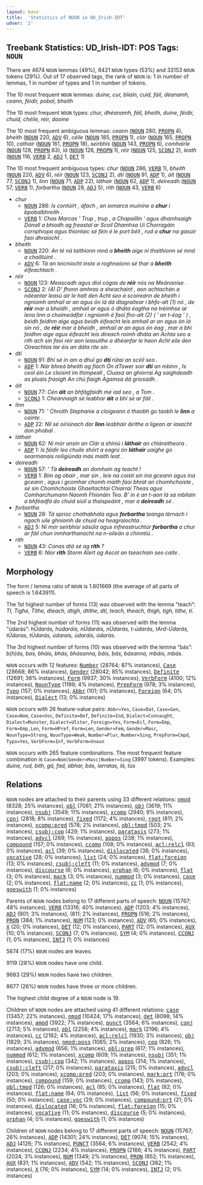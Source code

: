 ```yaml
---
layout: base
title:  'Statistics of NOUN in UD_Irish-IDT'
udver: '2'
---
```


## Treebank Statistics: UD_Irish-IDT: POS Tags: `NOUN`

There are 4674 `NOUN` lemmas (49%), 8421 `NOUN` types (53%) and 33153 `NOUN` tokens (29%).
Out of 17 observed tags, the rank of `NOUN` is: 1 in number of lemmas, 1 in number of types and 1 in number of tokens.

The 10 most frequent `NOUN` lemmas: <em>duine, cur, bliain, cuid, fáil, déanamh, ceann, féidir, pobal, bheith</em>

The 10 most frequent `NOUN` types:  <em>chur, dhéanamh, fáil, bheith, duine, féidir, chuid, chéile, réir, daoine</em>

The 10 most frequent ambiguous lemmas: <em>ceann</em> (<tt><a href="ga_idt-pos-NOUN.html">NOUN</a></tt> 280, <tt><a href="ga_idt-pos-PROPN.html">PROPN</a></tt> 4), <em>bheith</em> (<tt><a href="ga_idt-pos-NOUN.html">NOUN</a></tt> 220, <tt><a href="ga_idt-pos-ADV.html">ADV</a></tt> 6), <em>céile</em> (<tt><a href="ga_idt-pos-NOUN.html">NOUN</a></tt> 185, <tt><a href="ga_idt-pos-PROPN.html">PROPN</a></tt> 1), <em>clár</em> (<tt><a href="ga_idt-pos-NOUN.html">NOUN</a></tt> 165, <tt><a href="ga_idt-pos-PROPN.html">PROPN</a></tt> 10), <em>cathair</em> (<tt><a href="ga_idt-pos-NOUN.html">NOUN</a></tt> 161, <tt><a href="ga_idt-pos-PROPN.html">PROPN</a></tt> 18), <em>seirbhís</em> (<tt><a href="ga_idt-pos-NOUN.html">NOUN</a></tt> 143, <tt><a href="ga_idt-pos-PROPN.html">PROPN</a></tt> 6), <em>comhairle</em> (<tt><a href="ga_idt-pos-NOUN.html">NOUN</a></tt> 128, <tt><a href="ga_idt-pos-PROPN.html">PROPN</a></tt> 83), <em>lá</em> (<tt><a href="ga_idt-pos-NOUN.html">NOUN</a></tt> 126, <tt><a href="ga_idt-pos-PROPN.html">PROPN</a></tt> 1), <em>réir</em> (<tt><a href="ga_idt-pos-NOUN.html">NOUN</a></tt> 125, <tt><a href="ga_idt-pos-SCONJ.html">SCONJ</a></tt> 2), <em>leath</em> (<tt><a href="ga_idt-pos-NOUN.html">NOUN</a></tt> 116, <tt><a href="ga_idt-pos-VERB.html">VERB</a></tt> 2, <tt><a href="ga_idt-pos-ADJ.html">ADJ</a></tt> 1, <tt><a href="ga_idt-pos-DET.html">DET</a></tt> 1)

The 10 most frequent ambiguous types:  <em>chur</em> (<tt><a href="ga_idt-pos-NOUN.html">NOUN</a></tt> 286, <tt><a href="ga_idt-pos-VERB.html">VERB</a></tt> 1), <em>bheith</em> (<tt><a href="ga_idt-pos-NOUN.html">NOUN</a></tt> 220, <tt><a href="ga_idt-pos-ADV.html">ADV</a></tt> 6), <em>réir</em> (<tt><a href="ga_idt-pos-NOUN.html">NOUN</a></tt> 123, <tt><a href="ga_idt-pos-SCONJ.html">SCONJ</a></tt> 2), <em>dtí</em> (<tt><a href="ga_idt-pos-NOUN.html">NOUN</a></tt> 91, <tt><a href="ga_idt-pos-ADP.html">ADP</a></tt> 1), <em>áit</em> (<tt><a href="ga_idt-pos-NOUN.html">NOUN</a></tt> 77, <tt><a href="ga_idt-pos-SCONJ.html">SCONJ</a></tt> 1), <em>linn</em> (<tt><a href="ga_idt-pos-NOUN.html">NOUN</a></tt> 71, <tt><a href="ga_idt-pos-ADP.html">ADP</a></tt> 22), <em>láthair</em> (<tt><a href="ga_idt-pos-NOUN.html">NOUN</a></tt> 62, <tt><a href="ga_idt-pos-ADP.html">ADP</a></tt> 1), <em>deireadh</em> (<tt><a href="ga_idt-pos-NOUN.html">NOUN</a></tt> 57, <tt><a href="ga_idt-pos-VERB.html">VERB</a></tt> 1), <em>forbartha</em> (<tt><a href="ga_idt-pos-NOUN.html">NOUN</a></tt> 28, <tt><a href="ga_idt-pos-ADJ.html">ADJ</a></tt> 5), <em>rith</em> (<tt><a href="ga_idt-pos-NOUN.html">NOUN</a></tt> 43, <tt><a href="ga_idt-pos-VERB.html">VERB</a></tt> 6)


* <em>chur</em>
  * <tt><a href="ga_idt-pos-NOUN.html">NOUN</a></tt> 286: <em>Is contúirt , áfach , an iomarca muiníne a <b>chur</b> i bpobalbhreith .</em>
  * <tt><a href="ga_idt-pos-VERB.html">VERB</a></tt> 1: <em>Chas Marcas ' Trup , trup , a Chapaillín ' agus dhamhsaigh Dónall a bhíodh ag freastal ar Scoil Dhamhsa Uí Chorragáin cornphíopa agus thionlaic sé féin é le port béil , rud a <b>chur</b> na gasúir faoi dhraíocht .</em>
* <em>bheith</em>
  * <tt><a href="ga_idt-pos-NOUN.html">NOUN</a></tt> 220: <em>An té ná taithíonn mná a <b>bheith</b> aige ní thaithíonn sé mná a chailliúint .</em>
  * <tt><a href="ga_idt-pos-ADV.html">ADV</a></tt> 6: <em>Tá an teicníocht inste a roghnaíonn sé thar a <b>bheith</b> éifeachtach .</em>
* <em>réir</em>
  * <tt><a href="ga_idt-pos-NOUN.html">NOUN</a></tt> 123: <em>Meascadh agus díol cógas de <b>réir</b> nós na Meánaoise .</em>
  * <tt><a href="ga_idt-pos-SCONJ.html">SCONJ</a></tt> 2: <em>(4) D' fhonn amhras a sheachaint , aon achtachán a ndéantar leasú air le halt den Acht seo a scoireann de bheith i ngníomh amhail ar an agus ón lá dá dtagraítear i bhfo-alt (1) nó , de <b>réir</b> mar a bheidh , amhail ar agus ó dháta éagtha na tréimhse ar lena linn a choimeádfar i ngníomh é faoi fho-alt (2) ( ' an t-éag ' ) , beidh feidhm aige agus beidh éifeacht leis amhail ar an agus ón lá sin nó , de <b>réir</b> mar a bheidh , amhail ar an agus ón éag , mar a bhí feidhm aige agus éifeacht leis díreach roimh dháta an Achta seo a rith ach sin faoi réir aon leasuithe a dhéanfar le haon Acht eile den Oireachtas tar éis an dáta rite sin .</em>
* <em>dtí</em>
  * <tt><a href="ga_idt-pos-NOUN.html">NOUN</a></tt> 91: <em>Bhí sé in am a dhul go <b>dtí</b> rútaí an scéil seo .</em>
  * <tt><a href="ga_idt-pos-ADP.html">ADP</a></tt> 1: <em>Nár bhreá bheith ag fiach Ón dTower soir <b>dtí</b> an mbinn , Is ceol éin Le cloisint im thimpeall , Cluasa an ghiorraí Ag saighdeadh as pluais fraoigh An chú fiaigh Agamsa dá gríosadh .</em>
* <em>áit</em>
  * <tt><a href="ga_idt-pos-NOUN.html">NOUN</a></tt> 77: <em>Cén <b>áit</b> an bhfágfaidh mé iad seo , a Tom .</em>
  * <tt><a href="ga_idt-pos-SCONJ.html">SCONJ</a></tt> 1: <em>Cheannaigh sé leabhar <b>áit</b> a bhí sé ar fáil .</em>
* <em>linn</em>
  * <tt><a href="ga_idt-pos-NOUN.html">NOUN</a></tt> 71: <em>' Chroith Stephanie a cloigeann ó thaobh go taobh le <b>linn</b> a cainte .</em>
  * <tt><a href="ga_idt-pos-ADP.html">ADP</a></tt> 22: <em>Níl sé oiriúnach dar <b>linn</b> leabhair áirithe a ligean ar iasacht don phobal .</em>
* <em>láthair</em>
  * <tt><a href="ga_idt-pos-NOUN.html">NOUN</a></tt> 62: <em>Ní mór ansin an Clár a shíniú i <b>láthair</b> an chláraitheora .</em>
  * <tt><a href="ga_idt-pos-ADP.html">ADP</a></tt> 1: <em>Is féidir leo chuile shórt a eagrú ón <b>láthair</b> uaighe go searmanais reiligiúnda más maith leat .</em>
* <em>deireadh</em>
  * <tt><a href="ga_idt-pos-NOUN.html">NOUN</a></tt> 57: <em>' Tá <b>deireadh</b> an domhain ag teacht !</em>
  * <tt><a href="ga_idt-pos-VERB.html">VERB</a></tt> 1: <em>Bím ag obair , mar sin , leis na coistí sin ina gceann agus ina gceann , agus i gcomhar chomh maith faoi bhrat an chomhchoiste , sé sin Chomhchoiste Ghaeltachtaí Chiarraí Theas agus Comharchumann Naomh Fhionáin Teo. B' in é an t-aon lá sa mbliain a bhféadfá do chuid siúil a thaispeáint , mar a <b>deireadh</b> sé .</em>
* <em>forbartha</em>
  * <tt><a href="ga_idt-pos-NOUN.html">NOUN</a></tt> 28: <em>Tá sprioc chothabhála agus <b>forbartha</b> teanga lárnach i ngach uile ghníomh de chuid na heagraíochta .</em>
  * <tt><a href="ga_idt-pos-ADJ.html">ADJ</a></tt> 5: <em>Ní mór seirbhísí sásúla agus infreastruchtúr <b>forbartha</b> a chur ar fáil chun inmharthanacht na n-oileán a chinntiú .</em>
* <em>rith</em>
  * <tt><a href="ga_idt-pos-NOUN.html">NOUN</a></tt> 43: <em>Conas atá sé ag <b>rith</b> ?</em>
  * <tt><a href="ga_idt-pos-VERB.html">VERB</a></tt> 6: <em>Níor <b>rith</b> Storm Alert ag Ascot an tseachain seo caite .</em>

## Morphology

The form / lemma ratio of `NOUN` is 1.801669 (the average of all parts of speech is 1.643911).

The 1st highest number of forms (13) was observed with the lemma “teach”: <em>TI, Tighe, Títhe, dteach, dtigh, dtithe, dtí, teach, theach, thigh, tigh, tithe, tí</em>.

The 2nd highest number of forms (11) was observed with the lemma “údarás”: <em>hÚdarás, húdaráis, nÚdaráis, nÚdarás, t-údarás, tArd-Údarás, tÚdaras, tÚdarás, údarais, údaráis, údarás</em>.

The 3rd highest number of forms (10) was observed with the lemma “bás”: <em>b(h)ás, bas, bháis, bhás, bhásanna, báis, bás, básanna, mbáis, mbás</em>.

`NOUN` occurs with 12 features: <tt><a href="ga_idt-feat-Number.html">Number</a></tt> (28764; 87% instances), <tt><a href="ga_idt-feat-Case.html">Case</a></tt> (28668; 86% instances), <tt><a href="ga_idt-feat-Gender.html">Gender</a></tt> (28042; 85% instances), <tt><a href="ga_idt-feat-Definite.html">Definite</a></tt> (12691; 38% instances), <tt><a href="ga_idt-feat-Form.html">Form</a></tt> (9937; 30% instances), <tt><a href="ga_idt-feat-VerbForm.html">VerbForm</a></tt> (4100; 12% instances), <tt><a href="ga_idt-feat-NounType.html">NounType</a></tt> (1199; 4% instances), <tt><a href="ga_idt-feat-PrepForm.html">PrepForm</a></tt> (978; 3% instances), <tt><a href="ga_idt-feat-Typo.html">Typo</a></tt> (157; 0% instances), <tt><a href="ga_idt-feat-Abbr.html">Abbr</a></tt> (101; 0% instances), <tt><a href="ga_idt-feat-Foreign.html">Foreign</a></tt> (64; 0% instances), <tt><a href="ga_idt-feat-Dialect.html">Dialect</a></tt> (13; 0% instances)

`NOUN` occurs with 26 feature-value pairs: `Abbr=Yes`, `Case=Dat`, `Case=Gen`, `Case=Nom`, `Case=Voc`, `Definite=Def`, `Definite=Ind`, `Dialect=Connaught`, `Dialect=Munster`, `Dialect=Ulster`, `Foreign=Yes`, `Form=Ecl`, `Form=Emp`, `Form=Emp,Len`, `Form=HPref`, `Form=Len`, `Gender=Fem`, `Gender=Masc`, `NounType=Strong`, `NounType=Weak`, `Number=Plur`, `Number=Sing`, `PrepForm=Cmpd`, `Typo=Yes`, `VerbForm=Inf`, `VerbForm=Vnoun`

`NOUN` occurs with 265 feature combinations.
The most frequent feature combination is `Case=Nom|Gender=Masc|Number=Sing` (3997 tokens).
Examples: <em>duine, rud, bith, gá, fad, ábhar, bás, iarratas, lá, tús</em>


## Relations

`NOUN` nodes are attached to their parents using 33 different relations: <tt><a href="ga_idt-dep-nmod.html">nmod</a></tt> (8328; 25% instances), <tt><a href="ga_idt-dep-obl.html">obl</a></tt> (7081; 21% instances), <tt><a href="ga_idt-dep-obj.html">obj</a></tt> (3619; 11% instances), <tt><a href="ga_idt-dep-nsubj.html">nsubj</a></tt> (3549; 11% instances), <tt><a href="ga_idt-dep-xcomp.html">xcomp</a></tt> (2940; 9% instances), <tt><a href="ga_idt-dep-conj.html">conj</a></tt> (2818; 8% instances), <tt><a href="ga_idt-dep-fixed.html">fixed</a></tt> (1172; 4% instances), <tt><a href="ga_idt-dep-root.html">root</a></tt> (811; 2% instances), <tt><a href="ga_idt-dep-xcomp-pred.html">xcomp:pred</a></tt> (578; 2% instances), <tt><a href="ga_idt-dep-obl-tmod.html">obl:tmod</a></tt> (503; 2% instances), <tt><a href="ga_idt-dep-csubj-cop.html">csubj:cop</a></tt> (429; 1% instances), <tt><a href="ga_idt-dep-parataxis.html">parataxis</a></tt> (273; 1% instances), <tt><a href="ga_idt-dep-advcl.html">advcl</a></tt> (269; 1% instances), <tt><a href="ga_idt-dep-appos.html">appos</a></tt> (238; 1% instances), <tt><a href="ga_idt-dep-compound.html">compound</a></tt> (157; 0% instances), <tt><a href="ga_idt-dep-ccomp.html">ccomp</a></tt> (108; 0% instances), <tt><a href="ga_idt-dep-acl-relcl.html">acl:relcl</a></tt> (93; 0% instances), <tt><a href="ga_idt-dep-acl.html">acl</a></tt> (39; 0% instances), <tt><a href="ga_idt-dep-dislocated.html">dislocated</a></tt> (38; 0% instances), <tt><a href="ga_idt-dep-vocative.html">vocative</a></tt> (28; 0% instances), <tt><a href="ga_idt-dep-list.html">list</a></tt> (24; 0% instances), <tt><a href="ga_idt-dep-flat-foreign.html">flat:foreign</a></tt> (13; 0% instances), <tt><a href="ga_idt-dep-csubj-cleft.html">csubj:cleft</a></tt> (11; 0% instances), <tt><a href="ga_idt-dep-advmod.html">advmod</a></tt> (7; 0% instances), <tt><a href="ga_idt-dep-discourse.html">discourse</a></tt> (6; 0% instances), <tt><a href="ga_idt-dep-orphan.html">orphan</a></tt> (6; 0% instances), <tt><a href="ga_idt-dep-flat.html">flat</a></tt> (3; 0% instances), <tt><a href="ga_idt-dep-mark.html">mark</a></tt> (3; 0% instances), <tt><a href="ga_idt-dep-nummod.html">nummod</a></tt> (3; 0% instances), <tt><a href="ga_idt-dep-case.html">case</a></tt> (2; 0% instances), <tt><a href="ga_idt-dep-flat-name.html">flat:name</a></tt> (2; 0% instances), <tt><a href="ga_idt-dep-cc.html">cc</a></tt> (1; 0% instances), <tt><a href="ga_idt-dep-goeswith.html">goeswith</a></tt> (1; 0% instances)

Parents of `NOUN` nodes belong to 17 different parts of speech: <tt><a href="ga_idt-pos-NOUN.html">NOUN</a></tt> (15767; 48% instances), <tt><a href="ga_idt-pos-VERB.html">VERB</a></tt> (13316; 40% instances), <tt><a href="ga_idt-pos-ADP.html">ADP</a></tt> (1203; 4% instances), <tt><a href="ga_idt-pos-ADJ.html">ADJ</a></tt> (901; 3% instances),  (811; 2% instances), <tt><a href="ga_idt-pos-PROPN.html">PROPN</a></tt> (516; 2% instances), <tt><a href="ga_idt-pos-PRON.html">PRON</a></tt> (384; 1% instances), <tt><a href="ga_idt-pos-NUM.html">NUM</a></tt> (123; 0% instances), <tt><a href="ga_idt-pos-ADV.html">ADV</a></tt> (65; 0% instances), <tt><a href="ga_idt-pos-X.html">X</a></tt> (20; 0% instances), <tt><a href="ga_idt-pos-DET.html">DET</a></tt> (12; 0% instances), <tt><a href="ga_idt-pos-PART.html">PART</a></tt> (12; 0% instances), <tt><a href="ga_idt-pos-AUX.html">AUX</a></tt> (10; 0% instances), <tt><a href="ga_idt-pos-SCONJ.html">SCONJ</a></tt> (7; 0% instances), <tt><a href="ga_idt-pos-SYM.html">SYM</a></tt> (4; 0% instances), <tt><a href="ga_idt-pos-CCONJ.html">CCONJ</a></tt> (1; 0% instances), <tt><a href="ga_idt-pos-INTJ.html">INTJ</a></tt> (1; 0% instances)

5674 (17%) `NOUN` nodes are leaves.

9119 (28%) `NOUN` nodes have one child.

9683 (29%) `NOUN` nodes have two children.

8677 (26%) `NOUN` nodes have three or more children.

The highest child degree of a `NOUN` node is 19.

Children of `NOUN` nodes are attached using 41 different relations: <tt><a href="ga_idt-dep-case.html">case</a></tt> (13457; 22% instances), <tt><a href="ga_idt-dep-nmod.html">nmod</a></tt> (10424; 17% instances), <tt><a href="ga_idt-dep-det.html">det</a></tt> (8098; 14% instances), <tt><a href="ga_idt-dep-amod.html">amod</a></tt> (3922; 7% instances), <tt><a href="ga_idt-dep-punct.html">punct</a></tt> (3564; 6% instances), <tt><a href="ga_idt-dep-conj.html">conj</a></tt> (2713; 5% instances), <tt><a href="ga_idt-dep-obl.html">obl</a></tt> (2258; 4% instances), <tt><a href="ga_idt-dep-mark.html">mark</a></tt> (2196; 4% instances), <tt><a href="ga_idt-dep-cc.html">cc</a></tt> (2182; 4% instances), <tt><a href="ga_idt-dep-acl-relcl.html">acl:relcl</a></tt> (1930; 3% instances), <tt><a href="ga_idt-dep-obj.html">obj</a></tt> (1829; 3% instances), <tt><a href="ga_idt-dep-nmod-poss.html">nmod:poss</a></tt> (1065; 2% instances), <tt><a href="ga_idt-dep-cop.html">cop</a></tt> (826; 1% instances), <tt><a href="ga_idt-dep-advmod.html">advmod</a></tt> (656; 1% instances), <tt><a href="ga_idt-dep-obl-prep.html">obl:prep</a></tt> (617; 1% instances), <tt><a href="ga_idt-dep-nummod.html">nummod</a></tt> (612; 1% instances), <tt><a href="ga_idt-dep-xcomp.html">xcomp</a></tt> (609; 1% instances), <tt><a href="ga_idt-dep-nsubj.html">nsubj</a></tt> (351; 1% instances), <tt><a href="ga_idt-dep-csubj-cop.html">csubj:cop</a></tt> (342; 1% instances), <tt><a href="ga_idt-dep-appos.html">appos</a></tt> (314; 1% instances), <tt><a href="ga_idt-dep-csubj-cleft.html">csubj:cleft</a></tt> (217; 0% instances), <tt><a href="ga_idt-dep-parataxis.html">parataxis</a></tt> (215; 0% instances), <tt><a href="ga_idt-dep-advcl.html">advcl</a></tt> (203; 0% instances), <tt><a href="ga_idt-dep-xcomp-pred.html">xcomp:pred</a></tt> (203; 0% instances), <tt><a href="ga_idt-dep-mark-prt.html">mark:prt</a></tt> (176; 0% instances), <tt><a href="ga_idt-dep-compound.html">compound</a></tt> (159; 0% instances), <tt><a href="ga_idt-dep-ccomp.html">ccomp</a></tt> (143; 0% instances), <tt><a href="ga_idt-dep-obl-tmod.html">obl:tmod</a></tt> (126; 0% instances), <tt><a href="ga_idt-dep-acl.html">acl</a></tt> (85; 0% instances), <tt><a href="ga_idt-dep-flat.html">flat</a></tt> (82; 0% instances), <tt><a href="ga_idt-dep-flat-name.html">flat:name</a></tt> (64; 0% instances), <tt><a href="ga_idt-dep-list.html">list</a></tt> (56; 0% instances), <tt><a href="ga_idt-dep-fixed.html">fixed</a></tt> (50; 0% instances), <tt><a href="ga_idt-dep-case-voc.html">case:voc</a></tt> (29; 0% instances), <tt><a href="ga_idt-dep-compound-prt.html">compound:prt</a></tt> (21; 0% instances), <tt><a href="ga_idt-dep-dislocated.html">dislocated</a></tt> (16; 0% instances), <tt><a href="ga_idt-dep-flat-foreign.html">flat:foreign</a></tt> (15; 0% instances), <tt><a href="ga_idt-dep-vocative.html">vocative</a></tt> (11; 0% instances), <tt><a href="ga_idt-dep-discourse.html">discourse</a></tt> (5; 0% instances), <tt><a href="ga_idt-dep-orphan.html">orphan</a></tt> (4; 0% instances), <tt><a href="ga_idt-dep-goeswith.html">goeswith</a></tt> (1; 0% instances)

Children of `NOUN` nodes belong to 17 different parts of speech: <tt><a href="ga_idt-pos-NOUN.html">NOUN</a></tt> (15767; 26% instances), <tt><a href="ga_idt-pos-ADP.html">ADP</a></tt> (14301; 24% instances), <tt><a href="ga_idt-pos-DET.html">DET</a></tt> (9074; 15% instances), <tt><a href="ga_idt-pos-ADJ.html">ADJ</a></tt> (4126; 7% instances), <tt><a href="ga_idt-pos-PUNCT.html">PUNCT</a></tt> (3564; 6% instances), <tt><a href="ga_idt-pos-VERB.html">VERB</a></tt> (2542; 4% instances), <tt><a href="ga_idt-pos-CCONJ.html">CCONJ</a></tt> (2234; 4% instances), <tt><a href="ga_idt-pos-PROPN.html">PROPN</a></tt> (2166; 4% instances), <tt><a href="ga_idt-pos-PART.html">PART</a></tt> (2024; 3% instances), <tt><a href="ga_idt-pos-NUM.html">NUM</a></tt> (1349; 2% instances), <tt><a href="ga_idt-pos-PRON.html">PRON</a></tt> (852; 1% instances), <tt><a href="ga_idt-pos-AUX.html">AUX</a></tt> (831; 1% instances), <tt><a href="ga_idt-pos-ADV.html">ADV</a></tt> (542; 1% instances), <tt><a href="ga_idt-pos-SCONJ.html">SCONJ</a></tt> (382; 1% instances), <tt><a href="ga_idt-pos-X.html">X</a></tt> (76; 0% instances), <tt><a href="ga_idt-pos-SYM.html">SYM</a></tt> (14; 0% instances), <tt><a href="ga_idt-pos-INTJ.html">INTJ</a></tt> (2; 0% instances)

